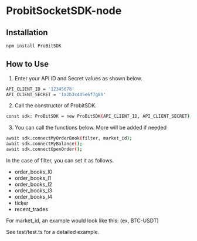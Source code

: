 # ProbitSocketSDK-node

## Installation

```bash
npm install ProBitSDK
```

## How to Use

1. Enter your API ID and Secret values ​​as shown below.
```bash
API_CLIENT_ID = '12345678'
API_CLIENT_SECRET = '1a2b3c4d5e6f7g8h'
```

2. Call the constructor of ProbitSDK.
```bash
const sdk: ProBitSDK = new ProBitSDK(API_CLIENT_ID, API_CLIENT_SECRET);
```

3. You can call the functions below. More will be added if needed
```bash
await sdk.connectMyOrderBook(filter, market_id);
await sdk.connectMyBalance();
await sdk.connectOpenOrder();
```
In the case of filter, you can set it as follows.
- order_books_l0
- order_books_l1
- order_books_l2
- order_books_l3
- order_books_l4
- ticker
- recent_trades

For market_id, an example would look like this: (ex, BTC-USDT)

See test/test.ts for a detailed example.

